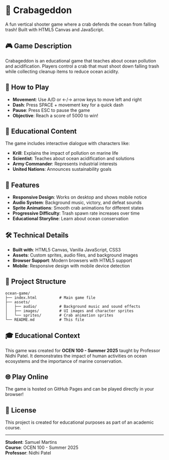 # 🦀 Crabageddon

A fun vertical shooter game where a crab defends the ocean from falling trash! Built with HTML5 Canvas and JavaScript.

## 🎮 Game Description

Crabageddon is an educational game that teaches about ocean pollution and acidification. Players control a crab that must shoot down falling trash while collecting cleanup items to reduce ocean acidity.

## 🎯 How to Play

- **Movement**: Use A/D or ←/→ arrow keys to move left and right
- **Dash**: Press SPACE + movement key for a quick dash
- **Pause**: Press ESC to pause the game
- **Objective**: Reach a score of 5000 to win!

## 🌊 Educational Content

The game includes interactive dialogue with characters like:
- **Krill**: Explains the impact of pollution on marine life
- **Scientist**: Teaches about ocean acidification and solutions
- **Army Commander**: Represents industrial interests
- **United Nations**: Announces sustainability goals

## 🚀 Features

- **Responsive Design**: Works on desktop and shows mobile notice
- **Audio System**: Background music, victory, and defeat sounds
- **Sprite Animations**: Smooth crab animations for different states
- **Progressive Difficulty**: Trash spawn rate increases over time
- **Educational Storyline**: Learn about ocean conservation

## 🛠️ Technical Details

- **Built with**: HTML5 Canvas, Vanilla JavaScript, CSS3
- **Assets**: Custom sprites, audio files, and background images
- **Browser Support**: Modern browsers with HTML5 support
- **Mobile**: Responsive design with mobile device detection

## 📁 Project Structure

```
ocean-game/
├── index.html          # Main game file
├── assets/
│   ├── audio/          # Background music and sound effects
│   ├── images/         # UI images and character sprites
│   └── sprites/        # Crab animation sprites
└── README.md           # This file
```

## 🎓 Educational Context

This game was created for **OCEN 100 - Summer 2025** taught by Professor Nidhi Patel. It demonstrates the impact of human activities on ocean ecosystems and the importance of marine conservation.

## 🌐 Play Online

The game is hosted on GitHub Pages and can be played directly in your browser!

## 📝 License

This project is created for educational purposes as part of an academic course.

---

**Student**: Samuel Martins  
**Course**: OCEN 100 - Summer 2025  
**Professor**: Nidhi Patel 
